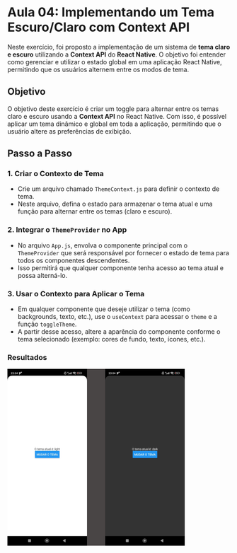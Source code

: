 # Aula 04: Implementando um Tema Escuro/Claro com Context API

Neste exercício, foi proposto a implementação de um sistema de **tema claro e escuro** utilizando a **Context API** do **React Native**. O objetivo foi entender como gerenciar e utilizar o estado global em uma aplicação React Native, permitindo que os usuários alternem entre os modos de tema.

## Objetivo

O objetivo deste exercício é criar um toggle para alternar entre os temas claro e escuro usando a **Context API** no React Native. Com isso, é possível aplicar um tema dinâmico e global em toda a aplicação, permitindo que o usuário altere as preferências de exibição.

## Passo a Passo

### 1. Criar o Contexto de Tema
- Crie um arquivo chamado `ThemeContext.js` para definir o contexto de tema.
- Neste arquivo, defina o estado para armazenar o tema atual e uma função para alternar entre os temas (claro e escuro).

### 2. Integrar o `ThemeProvider` no App
- No arquivo `App.js`, envolva o componente principal com o `ThemeProvider` que será responsável por fornecer o estado de tema para todos os componentes descendentes.
- Isso permitirá que qualquer componente tenha acesso ao tema atual e possa alterná-lo.

### 3. Usar o Contexto para Aplicar o Tema
- Em qualquer componente que deseje utilizar o tema (como backgrounds, texto, etc.), use o `useContext` para acessar o `theme` e a função `toggleTheme`.
- A partir desse acesso, altere a aparência do componente conforme o tema selecionado (exemplo: cores de fundo, texto, ícones, etc.).

### Resultados
![App Screens](assets/Screens.png)